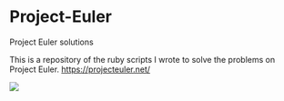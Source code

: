 # Project-Euler
Project Euler solutions

This is a repository of the ruby scripts I wrote to solve the problems on Project Euler.
https://projecteuler.net/

<img src=http://projecteuler.net/profile/krisalbert.png />
